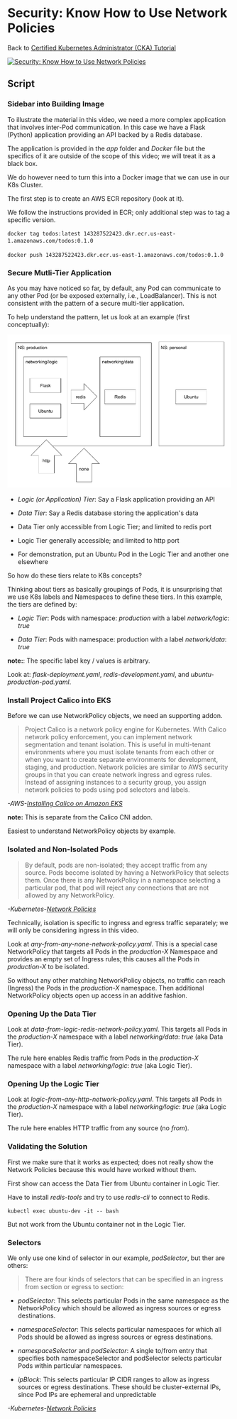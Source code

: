 # Security: Know How to Use Network Policies

Back to [Certified Kubernetes Administrator (CKA) Tutorial](https://github.com/larkintuckerllc/k8s-cka-tutorial)

[![Security: Know How to Use Network Policies](http://img.youtube.com/vi/XXXXX/0.jpg)]()

## Script

### Sidebar into Building Image

To illustrate the material in this video, we need a more complex application that involves inter-Pod communication.  In this case we have a Flask (Python) application providing an API backed by a Redis database.

The application is provided in the *app* folder and *Docker* file but the specifics of it are outside of the scope of this video; we will treat it as a black box.

We do however need to turn this into a Docker image that we can use in our K8s Cluster.

The first step is to create an AWS ECR repository (look at it).

We follow the instructions provided in ECR; only additional step was to tag a specific version.

```plaintext
docker tag todos:latest 143287522423.dkr.ecr.us-east-1.amazonaws.com/todos:0.1.0

docker push 143287522423.dkr.ecr.us-east-1.amazonaws.com/todos:0.1.0
```

### Secure Mutli-Tier Application

As you may have noticed so far, by default, any Pod can communicate to any other Pod (or be exposed externally, i.e., LoadBalancer). This is not consistent with the pattern of a secure multi-tier application.

To help understand the pattern, let us look at an example (first conceptually):

![Network Policy](netpol.png)

* *Logic (or Application) Tier*: Say a Flask application providing an API

* *Data Tier*: Say a Redis database storing the application's data

* Data Tier only accessible from Logic Tier; and limited to redis port

* Logic Tier generally accessible; and limited to http port

* For demonstration, put an Ubuntu Pod in the Logic Tier and another one elsewhere

So how do these tiers relate to K8s concepts?

Thinking about tiers as basically groupings of Pods, it is unsurprising that we use K8s labels and Namespaces to define these tiers. In this example, the tiers are defined by:

* *Logic Tier*: Pods with namespace: *production* with a label *network/logic*: *true*

* *Data Tier*: Pods with namespace: production with a label *network/data*: *true*

**note:**: The specific label key / values is arbitrary.

Look at: *flask-deployment.yaml*, *redis-development.yaml*, and *ubuntu-production-pod.yaml*.

### Install Project Calico into EKS

Before we can use NetworkPolicy objects, we need an supporting addon.

> Project Calico is a network policy engine for Kubernetes. With Calico network policy enforcement, you can implement network segmentation and tenant isolation. This is useful in multi-tenant environments where you must isolate tenants from each other or when you want to create separate environments for development, staging, and production. Network policies are similar to AWS security groups in that you can create network ingress and egress rules. Instead of assigning instances to a security group, you assign network policies to pods using pod selectors and labels.

*-AWS-[Installing Calico on Amazon EKS](https://docs.aws.amazon.com/eks/latest/userguide/calico.html)*

**note:** This is separate from the Calico CNI addon.

Easiest to understand NetworkPolicy objects by example.

### Isolated and Non-Isolated Pods

> By default, pods are non-isolated; they accept traffic from any source.
> Pods become isolated by having a NetworkPolicy that selects them. Once there is any NetworkPolicy in a namespace selecting a particular pod, that pod will reject any connections that are not allowed by any NetworkPolicy.

*-Kubernetes-[Network Policies](https://kubernetes.io/docs/concepts/services-networking/network-policies/)*

Technically, isolation is specific to ingress and egress traffic separately; we will only be considering ingress in this video.

Look at *any-from-any-none-network-policy.yaml*.  This is a special case NetworkPolicy that targets all Pods in the *production-X* Namespace and provides an empty set of Ingress rules; this causes all the Pods in *production-X* to be isolated.

So without any other matching NetworkPolicy objects, no traffic can reach (Ingress) the Pods in the *production-X* namespace.  Then additional NetworkPolicy objects open up access in an additive fashion.

### Opening Up the Data Tier

Look at *data-from-logic-redis-network-policy.yaml*. This targets all Pods in the *production-X* namespace with a label *networking/data*: *true* (aka Data Tier).

The rule here enables Redis traffic from Pods in the *production-X* namespace with a label *networking/logic*: *true* (aka Logic Tier).

### Opening Up the Logic Tier

Look at *logic-from-any-http-network-policy.yaml*. This targets all Pods in the *production-X* namespace with a label *networking/logic*: *true* (aka Logic Tier).

The rule here enables HTTP traffic from any source (no *from*).

### Validating the Solution

First we make sure that it works as expected; does not really show the Network Policies because this would have worked without them.

First show can access the Data Tier from Ubuntu container in Logic Tier.

Have to install *redis-tools* and try to use *redis-cli* to connect to Redis.

```plaintext
kubectl exec ubuntu-dev -it -- bash
```

But not work from the Ubuntu container not in the Logic Tier.

### Selectors

We only use one kind of selector in our example, *podSelector*, but ther are others:

> There are four kinds of selectors that can be specified in an ingress from section or egress to section:

* *podSelector*: This selects particular Pods in the same namespace as the NetworkPolicy which should be allowed as ingress sources or egress destinations.

* *namespaceSelector*: This selects particular namespaces for which all Pods should be allowed as ingress sources or egress destinations.

* *namespaceSelector* and *podSelector*: A single to/from entry that specifies both namespaceSelector and podSelector selects particular Pods within particular namespaces.

* *ipBlock*: This selects particular IP CIDR ranges to allow as ingress sources or egress destinations. These should be cluster-external IPs, since Pod IPs are ephemeral and unpredictable

*-Kubernetes-[Network Policies](https://kubernetes.io/docs/concepts/services-networking/network-policies/)*
